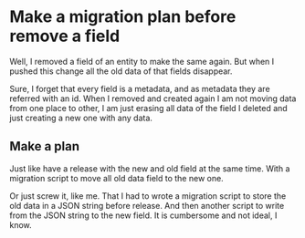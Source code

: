 # Make a migration plan before remove a field

Well, I removed a field of an entity to make the same again. But when I
pushed this change all the old data of that fields disappear.

Sure, I forget that every field is a metadata, and as metadata they are
referred with an id. When I removed and created again I am not moving
data from one place to other, I am just erasing all data of the field I
deleted and just creating a new one with any data.

## Make a plan

Just like have a release with the new and old field at the same time.
With a migration script to move all old data field to the new one.

Or just screw it, like me. That I had to wrote a migration script to
store the old data in a JSON string before release. And then another
script to write from the JSON string to the new field. It is cumbersome
and not ideal, I know.
